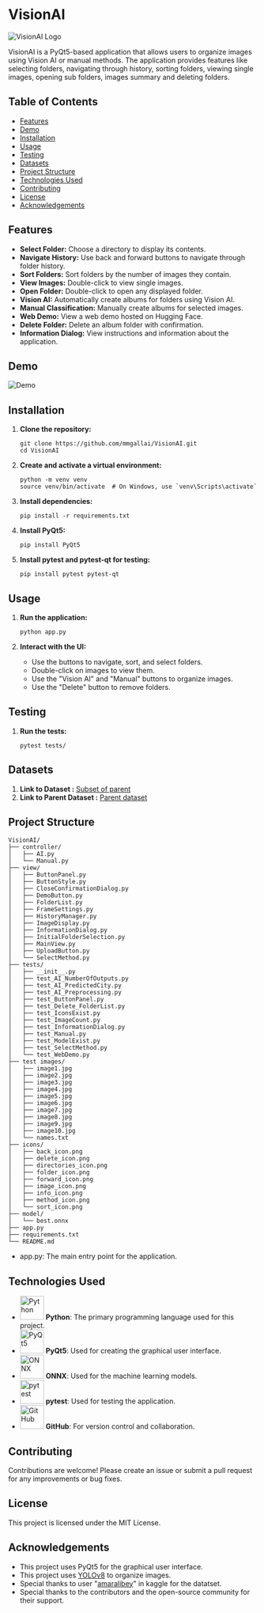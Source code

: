 # VisionAI

![VisionAI Logo](https://i.ibb.co/T13fKL9/QQ.png)

VisionAI is a PyQt5-based application that allows users to organize images using Vision AI or manual methods. The application provides features like selecting folders, navigating through history, sorting folders, viewing single images, opening sub folders, images summary and deleting folders.

## Table of Contents
- [Features](#features)
- [Demo](#demo)
- [Installation](#installation)
- [Usage](#usage)
- [Testing](#testing)
- [Datasets](#datasets)
- [Project Structure](#project-structure)
- [Technologies Used](#technologies-used)
- [Contributing](#contributing)
- [License](#license)
- [Acknowledgements](#acknowledgements)

## Features

- **Select Folder:** Choose a directory to display its contents.
- **Navigate History:** Use back and forward buttons to navigate through folder history.
- **Sort Folders:** Sort folders by the number of images they contain.
- **View Images:** Double-click to view single images.
- **Open Folder:** Double-click to open any displayed folder.
- **Vision AI:** Automatically create albums for folders using Vision AI.
- **Manual Classification:** Manually create albums for selected images.
- **Web Demo:** View a web demo hosted on Hugging Face.
- **Delete Folder:** Delete an album folder with confirmation.
- **Information Dialog:** View instructions and information about the application.

## Demo
![Demo](https://media.giphy.com/media/v1.Y2lkPTc5MGI3NjExZHAydWU3MnE5dnZ4Njg4eXdzYnBkZDgwMzJnemw0Z3Z0azl1MmN0MCZlcD12MV9pbnRlcm5hbF9naWZfYnlfaWQmY3Q9Zw/Y5rMvrTf8JABxYHAPh/giphy.gif)

## Installation

1. **Clone the repository:**
   ```
   git clone https://github.com/mmgallai/VisionAI.git
   cd VisionAI
   ```

2. **Create and activate a virtual environment:**
   ```
   python -m venv venv
   source venv/bin/activate  # On Windows, use `venv\Scripts\activate`
   ```

3. **Install dependencies:**
   ```
   pip install -r requirements.txt
   ```

4. **Install PyQt5:**
   ```
   pip install PyQt5
   ```

5. **Install pytest and pytest-qt for testing:**
   ```
   pip install pytest pytest-qt
   ```

## Usage

1. **Run the application:**
   ```
   python app.py
   ```

2. **Interact with the UI:**
   - Use the buttons to navigate, sort, and select folders.
   - Double-click on images to view them.
   - Use the "Vision AI" and "Manual" buttons to organize images.
   - Use the "Delete" button to remove folders.

## Testing

1. **Run the tests:**
   ```
   pytest tests/
   ```

## Datasets
1. **Link to Dataset :** [Subset of parent](https://drive.google.com/drive/folders/1Drk4mrMexkMgB0lk4JvJPYrQYq1OvzFL)
2. **Link to Parent Dataset :** [Parent dataset](https://www.kaggle.com/datasets/amaralibey/gsv-cities/data)
   
## Project Structure

```
VisionAI/
├── controller/
│   ├── AI.py
│   └── Manual.py
├── view/
│   ├── ButtonPanel.py
│   ├── ButtonStyle.py
│   ├── CloseConfirmationDialog.py
│   ├── DemoButton.py
│   ├── FolderList.py
│   ├── FrameSettings.py
│   ├── HistoryManager.py
│   ├── ImageDisplay.py
│   ├── InformationDialog.py
│   ├── InitialFolderSelection.py
│   ├── MainView.py
│   ├── UploadButton.py
│   └── SelectMethod.py
├── tests/
│   ├── __init__.py
│   ├── test_AI_NumberOfOutputs.py
│   ├── test_AI_PredictedCity.py
│   ├── test_AI_Preprocessing.py
│   ├── test_ButtonPanel.py
│   ├── test_Delete_FolderList.py
│   ├── test_IconsExist.py
│   ├── test_ImageCount.py
│   ├── test_InformationDialog.py
│   ├── test_Manual.py
│   ├── test_ModelExist.py
│   ├── test_SelectMethod.py
│   └── test_WebDemo.py
├── test images/
│   ├── image1.jpg
│   ├── image2.jpg
│   ├── image3.jpg
│   ├── image4.jpg
│   ├── image5.jpg
│   ├── image6.jpg
│   ├── image7.jpg
│   ├── image8.jpg
│   ├── image9.jpg
│   ├── image10.jpg
│   └── names.txt
├── icons/
│   ├── back_icon.png
│   ├── delete_icon.png
│   ├── directories_icon.png
│   ├── folder_icon.png
│   ├── forward_icon.png
│   ├── image_icon.png
│   ├── info_icon.png
│   ├── method_icon.png
│   └── sort_icon.png
├── model/
│   └── best.onnx
├── app.py
├── requirements.txt
└── README.md

```
- app.py: The main entry point for the application.


## Technologies Used
- <img src="https://img.icons8.com/color/48/000000/python.png" alt="Python" width="48" height="48"> **Python**: The primary programming language used for this project.
- <img src="https://upload.wikimedia.org/wikipedia/commons/e/e6/Python_and_Qt.svg" alt="PyQt5" width="48" height="48"> **PyQt5**: Used for creating the graphical user interface.
- <img src="https://upload.wikimedia.org/wikipedia/commons/1/17/Open_Neural_Network_Exchange_logo.svg" alt="ONNX" width="48" height="48"> **ONNX**: Used for the machine learning models.
- <img src="https://upload.wikimedia.org/wikipedia/commons/b/ba/Pytest_logo.svg" alt="pytest" width="48" height="48"> **pytest**: Used for testing the application.
- <img src="https://img.icons8.com/fluent/48/000000/github.png" alt="GitHub" width="48" height="48"> **GitHub**: For version control and collaboration.


## Contributing

Contributions are welcome! Please create an issue or submit a pull request for any improvements or bug fixes.

## License

This project is licensed under the MIT License.

## Acknowledgements

- This project uses PyQt5 for the graphical user interface.
- This project uses [YOLOv8](https://github.com/ultralytics/ultralytics) to organize images.
- Special thanks to user "[amaralibey](https://www.kaggle.com/amaralibey)" in kaggle for the datatset.
- Special thanks to the contributors and the open-source community for their support.


